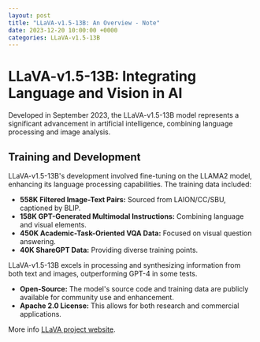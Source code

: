 ```yaml
---
layout: post
title: "LLaVA-v1.5-13B: An Overview - Note"
date: 2023-12-20 10:00:00 +0000
categories: LLaVA-v1.5-13B
---
```

# LLaVA-v1.5-13B: Integrating Language and Vision in AI

Developed in September 2023, the LLaVA-v1.5-13B model represents a significant advancement in artificial intelligence, combining language processing and image analysis.

## Training and Development

LLaVA-v1.5-13B's development involved fine-tuning on the LLAMA2 model, enhancing its language processing capabilities. The training data included:

- **558K Filtered Image-Text Pairs:** Sourced from LAION/CC/SBU, captioned by BLIP.
- **158K GPT-Generated Multimodal Instructions:** Combining language and visual elements.
- **450K Academic-Task-Oriented VQA Data:** Focused on visual question answering.
- **40K ShareGPT Data:** Providing diverse training points.

LLaVA-v1.5-13B excels in processing and synthesizing information from both text and images, outperforming GPT-4 in some tests.

- **Open-Source:** The model's source code and training data are publicly available for community use and enhancement.
- **Apache 2.0 License:** This allows for both research and commercial applications.

More info [LLaVA project website](https://llava-vl.github.io/).
